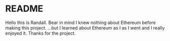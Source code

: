 # README

Hello this is Randall.  Bear in mind I knew nothing about Ethereum before making this project.
  ...but I learned about Ethereum as I as I went and I really enjoyed it.  Thanks for the project.
